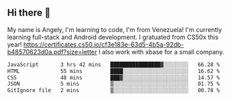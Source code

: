 ## Hi there 👋
My name is Angely, I'm learning to code, I'm from Venezuela!
I'm currently learning full-stack and Android development.
I gratuated from CS50x this year! https://certificates.cs50.io/cf3e183e-63d5-4b5a-92db-b48570623d0a.pdf?size=letter
I also work with xbase for a small company.

 <!--START_SECTION:waka-->

```txt
JavaScript       3 hrs 42 mins   ████████████████▓░░░░░░░░   66.28 %
HTML             55 mins         ████░░░░░░░░░░░░░░░░░░░░░   16.62 %
CSS              48 mins         ███▓░░░░░░░░░░░░░░░░░░░░░   14.57 %
JSON             5 mins          ▒░░░░░░░░░░░░░░░░░░░░░░░░   01.75 %
GitIgnore file   2 mins          ▒░░░░░░░░░░░░░░░░░░░░░░░░   00.78 %
```

<!--END_SECTION:waka-->
<!--
**angelycontrerasr/angelycontrerasr** is a ✨ _special_ ✨ repository because its `README.md` (this file) appears on your GitHub profile.

Here are some ideas to get you started:

- 🔭 I’m currently working on ...
- 🌱 I’m currently learning ...
- 👯 I’m looking to collaborate on ...
- 🤔 I’m looking for help with ...
- 💬 Ask me about ...
- 📫 How to reach me: ...
- 😄 Pronouns: ...
- ⚡ Fun fact: ...
-->
